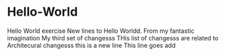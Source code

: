 # Hello-World
Hello World exercise
New lines to Hello Worldd.
From my fantastic imagination
My third set of changesss
THis list of changesss
are related to Architecural changesss
this is a new line
This line goes add
